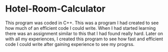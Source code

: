 # Hotel-Room-Calculator
This program was coded in C++. This was a program I had created to see how much of an efficient code I could write. When I had started learning there was an assignment similar to this that I had found really hard. Later on with all my experiences, I created this  program to see how fast and efficient code I could write after gaining experience to see my progrss.
